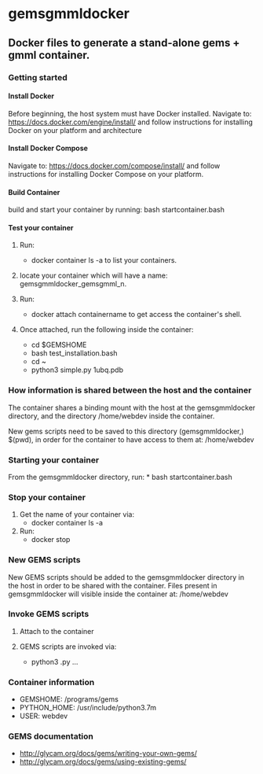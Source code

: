 # gemsgmmldocker
## Docker files to generate a stand-alone gems + gmml container.

### Getting started

#### Install Docker
Before beginning, the host system must have Docker installed. Navigate to: https://docs.docker.com/engine/install/
and follow instructions for installing Docker on your platform and architecture

#### Install Docker Compose
Navigate to: https://docs.docker.com/compose/install/ and follow instructions for installing Docker Compose on your
platform.

#### Build Container
build and start your container by running: 
    bash startcontainer.bash

#### Test your container
1) Run:
    * docker container ls -a
to list your containers.

2) locate your container which will have a name: gemsgmmldocker_gemsgmml_n.

3) Run:
    * docker attach containername
to get access the container's shell.

4) Once attached, run the following inside the container:
    * cd $GEMSHOME
    * bash test_installation.bash
    * cd ~
    * python3 simple.py 1ubq.pdb

### How information is shared between the host and the container
The container shares a binding mount with the host at the gemsgmmldocker directory, and the directory /home/webdev inside the container.

New gems scripts need to be saved to this directory (gemsgmmldocker,) $(pwd), in order for the container to have access to them at: /home/webdev

### Starting your container
From the gemsgmmldocker directory, run:
    * bash startcontainer.bash
    
### Stop your container
1) Get the name of your container via: 
    * docker container ls -a
2) Run:
    * docker stop <containername>

### New GEMS scripts
New GEMS scripts should be added to the gemsgmmldocker directory in the host in order to be shared with the container. Files present in gemsgmmldocker will visible inside the
container at: /home/webdev

### Invoke GEMS scripts
1) Attach to the container

2) GEMS scripts are invoked via:
    * python3 <gemsscript>.py <arg1> ...

### Container information
* GEMSHOME: /programs/gems
* PYTHON_HOME: /usr/include/python3.7m
* USER: webdev

### GEMS documentation
* http://glycam.org/docs/gems/writing-your-own-gems/
* http://glycam.org/docs/gems/using-existing-gems/
